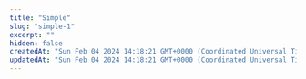 ```yaml
---
title: "Simple"
slug: "simple-1"
excerpt: ""
hidden: false
createdAt: "Sun Feb 04 2024 14:18:21 GMT+0000 (Coordinated Universal Time)"
updatedAt: "Sun Feb 04 2024 14:18:21 GMT+0000 (Coordinated Universal Time)"
---
```

